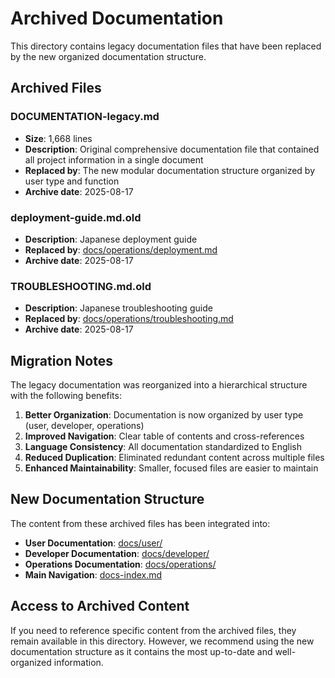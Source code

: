 # Archived Documentation

This directory contains legacy documentation files that have been replaced by the new organized documentation structure.

## Archived Files

### DOCUMENTATION-legacy.md
- **Size**: 1,668 lines
- **Description**: Original comprehensive documentation file that contained all project information in a single document
- **Replaced by**: The new modular documentation structure organized by user type and function
- **Archive date**: 2025-08-17

### deployment-guide.md.old
- **Description**: Japanese deployment guide
- **Replaced by**: [docs/operations/deployment.md](../operations/deployment.md)
- **Archive date**: 2025-08-17

### TROUBLESHOOTING.md.old
- **Description**: Japanese troubleshooting guide
- **Replaced by**: [docs/operations/troubleshooting.md](../operations/troubleshooting.md)
- **Archive date**: 2025-08-17

## Migration Notes

The legacy documentation was reorganized into a hierarchical structure with the following benefits:

1. **Better Organization**: Documentation is now organized by user type (user, developer, operations)
2. **Improved Navigation**: Clear table of contents and cross-references
3. **Language Consistency**: All documentation standardized to English
4. **Reduced Duplication**: Eliminated redundant content across multiple files
5. **Enhanced Maintainability**: Smaller, focused files are easier to maintain

## New Documentation Structure

The content from these archived files has been integrated into:

- **User Documentation**: [docs/user/](../user/)
- **Developer Documentation**: [docs/developer/](../developer/)
- **Operations Documentation**: [docs/operations/](../operations/)
- **Main Navigation**: [docs-index.md](../docs-index.md)

## Access to Archived Content

If you need to reference specific content from the archived files, they remain available in this directory. However, we recommend using the new documentation structure as it contains the most up-to-date and well-organized information.
